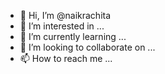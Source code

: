 - 👋 Hi, I’m @naikrachita
- 👀 I’m interested in ...
- 🌱 I’m currently learning ...
- 💞️ I’m looking to collaborate on ...
- 📫 How to reach me ...

<!---
naikrachita/naikrachita is a ✨ special ✨ repository because its `README.md` (this file) appears on your GitHub profile.
You can click the Preview link to take a look at your changes.
--->
